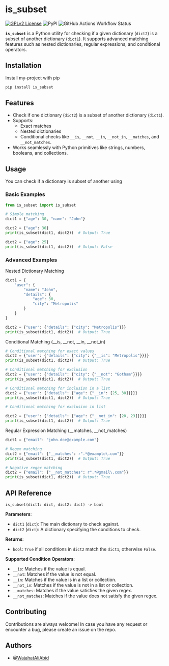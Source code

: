 # is_subset

[![GPLv2 License](https://img.shields.io/badge/License-GPL%20v2-blue.svg)](https://opensource.org/licenses/) ![PyPI](https://img.shields.io/pypi/v/is_subset) ![GitHub Actions Workflow Status](https://img.shields.io/github/actions/workflow/status/WajahatAliAbid/is-subset/build.yaml?branch=main)


**`is_subset`** is a Python utility for checking if a given dictionary (`dict2`) is a subset of another dictionary (`dict1`). It supports advanced matching features such as nested dictionaries, regular expressions, and conditional operators.



## Installation

Install my-project with pip

```bash
pip install is_subset
```
    
## Features

- Check if one dictionary (`dict2`) is a subset of another dictionary (`dict1`).
- Supports:
  - Exact matches
  - Nested dictionaries
  - Conditional checks like `__is`, `__not`, `__in`, `__not_in`, `__matches`, and `__not_matches`.
- Works seamlessly with Python primitives like strings, numbers, booleans, and collections.


## Usage

You can check if a dictionary is subset of another using

### Basic Examples
```python
from is_subset import is_subset

# Simple matching
dict1 = {"age": 30, "name": "John"}

dict2 = {"age": 30}
print(is_subset(dict1, dict2))  # Output: True

dict2 = {"age": 25}
print(is_subset(dict1, dict2))  # Output: False
```

### Advanced Examples
Nested Dictionary Matching
```python
dict1 = {
    "user": {
        "name": "John",
        "details": {
            "age": 30,
            "city": "Metropolis"
        }
    }
}

dict2 = {"user": {"details": {"city": "Metropolis"}}}
print(is_subset(dict1, dict2))  # Output: True
```

Conditional Matching (__is, __not, __in, __not_in)
```python
# Conditional matching for exact values
dict2 = {"user": {"details": {"city": {"__is": "Metropolis"}}}}
print(is_subset(dict1, dict2))  # Output: True

# Conditional matching for exclusion
dict2 = {"user": {"details": {"city": {"__not": "Gotham"}}}}
print(is_subset(dict1, dict2))  # Output: True

# Conditional matching for inclusion in a list
dict2 = {"user": {"details": {"age": {"__in": [25, 30]}}}}
print(is_subset(dict1, dict2))  # Output: True

# Conditional matching for exclusion in list

dict2 = {"user": {"details": {"age": {"__not_in": [20, 23]}}}}
print(is_subset(dict1, dict2))  # Output: True
```

Regular Expression Matching (__matches, __not_matches)
```python
dict1 = {"email": "john.doe@example.com"}

# Regex matching
dict2 = {"email": {"__matches": r".*@example\.com"}}
print(is_subset(dict1, dict2))  # Output: True

# Negative regex matching
dict2 = {"email": {"__not_matches": r".*@gmail\.com"}}
print(is_subset(dict1, dict2))  # Output: True
```


## API Reference
`is_subset(dict1: dict, dict2: dict) -> bool`

**Parameters**:
- `dict1` (`dict`): The main dictionary to check against.
- `dict2` (`dict`): A dictionary specifying the conditions to check.

**Returns**:
- `bool`: `True` if all conditions in `dict2` match the `dict1`, otherwise `False`.

**Supported Condition Operators**:
- `__is`: Matches if the value is equal.
- `__not`: Matches if the value is not equal.
- `__in`: Matches if the value is in a list or collection.
- `__not_in`: Matches if the value is not in a list or collection.
- `__matches`: Matches if the value satisfies the given regex.
- `__not_matches`: Matches if the value does not satisfy the given regex.

## Contributing

Contributions are always welcome! In case you have any request or encounter a bug, please create an issue on the repo.

## Authors

- [@WajahatAliAbid](https://www.github.com/WajahatAliAbid)

